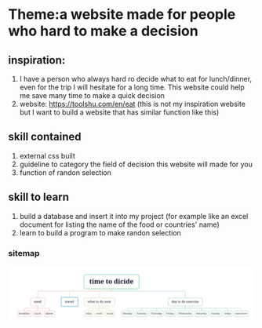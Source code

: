 # Theme:a website made for people who hard to make a decision #
## inspiration: ##
1. I have a person who always hard ro decide what to eat for lunch/dinner, even for the trip I will hesitate for a long time. This website could help me save many time to make a quick decision
2. website: https://toolshu.com/en/eat (this is not my inspiration website but I want to build a website that has similar function like this)
## skill contained ##
1. external css built
2. guideline to category the field of decision this website will made for you
3. function of randon selection
## skill to learn ##
1. build a database and insert it into my project (for example like an excel document for listing the name of the food or countries' name)
2. learn to build a program to make randon selection
### sitemap ###
![alt text](image.png)